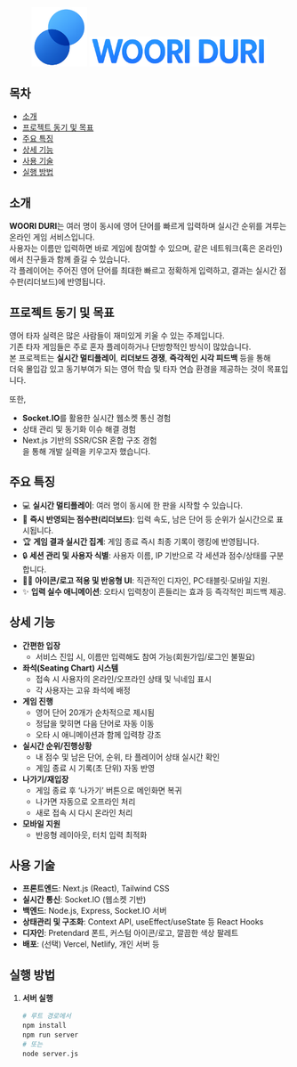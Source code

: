 <div align="center">
  <img src="/public/wooriduri-icon.png" alt="WOORI DURI 아이콘" width="100"/>
  <img src="/public/wooriduri-logo.png" alt="WOORI DURI 로고" width="320"/>
</div>

## 목차

- [소개](#소개)
- [프로젝트 동기 및 목표](#프로젝트-동기-및-목표)
- [주요 특징](#주요-특징)
- [상세 기능](#상세-기능)
- [사용 기술](#사용-기술)
- [실행 방법](#실행-방법)


## 소개

**WOORI DURI**는 여러 명이 동시에 영어 단어를 빠르게 입력하며 실시간 순위를 겨루는 온라인 게임 서비스입니다.  
사용자는 이름만 입력하면 바로 게임에 참여할 수 있으며, 같은 네트워크(혹은 온라인)에서 친구들과 함께 즐길 수 있습니다.  
각 플레이어는 주어진 영어 단어를 최대한 빠르고 정확하게 입력하고, 결과는 실시간 점수판(리더보드)에 반영됩니다.


## 프로젝트 동기 및 목표

영어 타자 실력은 많은 사람들이 재미있게 키울 수 있는 주제입니다.  
기존 타자 게임들은 주로 혼자 플레이하거나 단방향적인 방식이 많았습니다.  
본 프로젝트는 **실시간 멀티플레이**, **리더보드 경쟁**, **즉각적인 시각 피드백** 등을 통해  
더욱 몰입감 있고 동기부여가 되는 영어 학습 및 타자 연습 환경을 제공하는 것이 목표입니다.

또한,  
- **Socket.IO**를 활용한 실시간 웹소켓 통신 경험  
- 상태 관리 및 동기화 이슈 해결 경험  
- Next.js 기반의 SSR/CSR 혼합 구조 경험  
을 통해 개발 실력을 키우고자 했습니다.


## 주요 특징

- 💻 **실시간 멀티플레이**: 여러 명이 동시에 한 판을 시작할 수 있습니다.
- 🚀 **즉시 반영되는 점수판(리더보드)**: 입력 속도, 남은 단어 등 순위가 실시간으로 표시됩니다.
- 🏆 **게임 결과 실시간 집계**: 게임 종료 즉시 최종 기록이 랭킹에 반영됩니다.
- 🔒 **세션 관리 및 사용자 식별**: 사용자 이름, IP 기반으로 각 세션과 점수/상태를 구분합니다.
- 🧑‍💻 **아이콘/로고 적용 및 반응형 UI**: 직관적인 디자인, PC·태블릿·모바일 지원.
- ✨ **입력 실수 애니메이션**: 오타시 입력창이 흔들리는 효과 등 즉각적인 피드백 제공.


## 상세 기능

- **간편한 입장**  
  - 서비스 진입 시, 이름만 입력해도 참여 가능(회원가입/로그인 불필요)
- **좌석(Seating Chart) 시스템**  
  - 접속 시 사용자의 온라인/오프라인 상태 및 닉네임 표시
  - 각 사용자는 고유 좌석에 배정
- **게임 진행**
  - 영어 단어 20개가 순차적으로 제시됨
  - 정답을 맞히면 다음 단어로 자동 이동
  - 오타 시 애니메이션과 함께 입력창 강조
- **실시간 순위/진행상황**
  - 내 점수 및 남은 단어, 순위, 타 플레이어 상태 실시간 확인
  - 게임 종료 시 기록(초 단위) 자동 반영
- **나가기/재입장**
  - 게임 종료 후 ‘나가기’ 버튼으로 메인화면 복귀
  - 나가면 자동으로 오프라인 처리
  - 새로 접속 시 다시 온라인 처리
- **모바일 지원**
  - 반응형 레이아웃, 터치 입력 최적화


## 사용 기술

- **프론트엔드**: Next.js (React), Tailwind CSS
- **실시간 통신**: Socket.IO (웹소켓 기반)
- **백엔드**: Node.js, Express, Socket.IO 서버
- **상태관리 및 구조화**: Context API, useEffect/useState 등 React Hooks
- **디자인**: Pretendard 폰트, 커스텀 아이콘/로고, 깔끔한 색상 팔레트
- **배포**: (선택) Vercel, Netlify, 개인 서버 등


## 실행 방법

1. **서버 실행**
   ```bash
   # 루트 경로에서
   npm install
   npm run server
   # 또는
   node server.js
